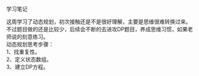 学习笔记

这周学习了动态规划，初次接触还是不是很好理解，主要是思维很难转换过来。  
不过题目做的还是比较少，后续会不断的去进攻DP题目，养成思维习惯，如果老师说的刻意练习。  
动态规划思考步骤：  
 1、找重复性。  
 2、定义状态数组。  
 3、建立DP方程。